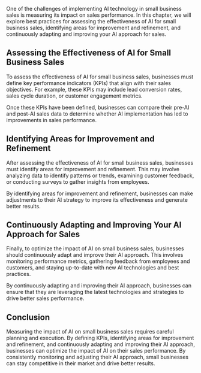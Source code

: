 
One of the challenges of implementing AI technology in small business sales is measuring its impact on sales performance. In this chapter, we will explore best practices for assessing the effectiveness of AI for small business sales, identifying areas for improvement and refinement, and continuously adapting and improving your AI approach for sales.

Assessing the Effectiveness of AI for Small Business Sales
----------------------------------------------------------

To assess the effectiveness of AI for small business sales, businesses must define key performance indicators (KPIs) that align with their sales objectives. For example, these KPIs may include lead conversion rates, sales cycle duration, or customer engagement metrics.

Once these KPIs have been defined, businesses can compare their pre-AI and post-AI sales data to determine whether AI implementation has led to improvements in sales performance.

Identifying Areas for Improvement and Refinement
------------------------------------------------

After assessing the effectiveness of AI for small business sales, businesses must identify areas for improvement and refinement. This may involve analyzing data to identify patterns or trends, examining customer feedback, or conducting surveys to gather insights from employees.

By identifying areas for improvement and refinement, businesses can make adjustments to their AI strategy to improve its effectiveness and generate better results.

Continuously Adapting and Improving Your AI Approach for Sales
--------------------------------------------------------------

Finally, to optimize the impact of AI on small business sales, businesses should continuously adapt and improve their AI approach. This involves monitoring performance metrics, gathering feedback from employees and customers, and staying up-to-date with new AI technologies and best practices.

By continuously adapting and improving their AI approach, businesses can ensure that they are leveraging the latest technologies and strategies to drive better sales performance.

Conclusion
----------

Measuring the impact of AI on small business sales requires careful planning and execution. By defining KPIs, identifying areas for improvement and refinement, and continuously adapting and improving their AI approach, businesses can optimize the impact of AI on their sales performance. By consistently monitoring and adjusting their AI approach, small businesses can stay competitive in their market and drive better results.
